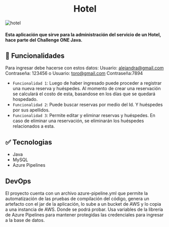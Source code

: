 
<h1 align="center">Hotel</h1>

![hotel](https://user-images.githubusercontent.com/78225423/222993633-17b5a587-734c-4993-b0eb-71a608198ff1.png)

<h4 >
Esta aplicación que sirve para la administración del servicio de un Hotel, hace parte del Challenge ONE Java.
</h4>

## :hammer: Funcionalidades

Para ingresar debe hacerse con estos datos: 
Usuario: alejandra@gmail.com
Contraseña: 123456
o
Usuario: toro@gmail.com
Contraseña:7894
- `Funcionalidad 1`: Luego de haber ingresado puede proceder a registrar una nueva reserva y huéspedes. Al momento de crear una reservación se calculará el costo de esta, basandose en los días que se quedará hospedado.
- `Funcionalidad 2`: Puede buscar reservas por medio del Id. Y huéspedes por sus apellidos.
- `Funcionalidad 3`: Permite editar y eliminar reservas y huéspedes. En caso de eliminar una reservación, se eliminarán los huéspedes relacionados a esta.


## :white_check_mark: Tecnologias
- Java
- MySQL
- Azure Pipelines

## DevOps
El proyecto cuenta con un archivo azure-pipeline.yml que permite la automatización de las pruebas de compilación del código, genera un artefacto con el jar de la aplicación, lo sube a un bucket de AWS y lo copia a una instancia de AWS. Donde se podrá probar. 
Usa variables de la librería de Azure Pipelines para mantener protegidas las credenciales para ingresar a la base de datos. 
